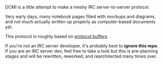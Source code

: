 DCMI is a little attempt to make a meshy IRC server-to-server protocol.

Very early days, many notebook pages filled with mockups and diagrams, and not much actually written up properly as computer-based documents yet.

This protocol is roughly based on [protocol buffers](https://developers.google.com/protocol-buffers/).

If you're not an IRC server developer, it's probably best to **ignore this repo**. If you are an IRC server dev, feel free to take a look but this is pre-planning stages and will be rewritten, reworked, and rearchitected many times over.
